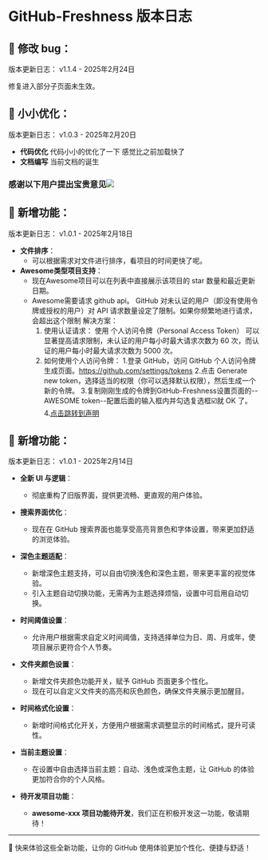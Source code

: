 # GitHub-Freshness 版本日志

## 🌟 **修改 bug**：
版本更新日志： v1.1.4 - 2025年2月24日

修复进入部分子页面未生效。
## 🌟 **小小优化**：
版本更新日志： v1.0.3 - 2025年2月20日
- **代码优化**
代码小小的优化了一下 感觉比之前加载快了
- **文档编写**
当前文档的诞生

### 感谢以下用户提出宝贵意见![](https://cloud.rational-stars.top/file/1737871487056.png)

## 🌟 **新增功能**：
版本更新日志： v1.0.1 - 2025年2月18日
- **文件排序**：
  - 可以根据需求对文件进行排序，看项目的时间更快了呢。
- **Awesome类型项目支持**：
  - 现在Awesome项目可以在列表中直接展示该项目的 star 数量和最近更新日期。
  - Awesome需要请求 github api。 GitHub 对未认证的用户（即没有使用令牌或授权的用户）对 API 请求数量设定了限制。如果你频繁地进行请求，会超出这个限制
  解决方案：
    1.	使用认证请求：
    使用 个人访问令牌（Personal Access Token） 可以显著提高请求限制，未认证的用户每小时最大请求次数为 60 次，而认证的用户每小时最大请求次数为 5000 次。
    2.  如何使用个人访问令牌：
    1.登录 GitHub，访问 GitHub 个人访问令牌生成页面。https://github.com/settings/tokens
    2.点击 Generate new token，选择适当的权限（你可以选择默认权限），然后生成一个新的令牌。
    3.复制刚刚生成的令牌到GitHub-Freshness设置页面的--AWESOME token--配置后面的输入框内并勾选复选框☑️就 OK 了。
  4.[点击跳转到声明](#声明)


## 🌟 **新增功能**：
版本更新日志： v1.0.1 - 2025年2月14日
- **全新 UI 与逻辑**：
  - 彻底重构了旧版界面，提供更流畅、更直观的用户体验。

- **搜索界面优化**：
  - 现在在 GitHub 搜索界面也能享受高亮背景色和字体设置，带来更加舒适的浏览体验。

- **深色主题适配**：
  - 新增深色主题支持，可以自由切换浅色和深色主题，带来更丰富的视觉体验。
  - 引入主题自动切换功能，无需再为主题选择烦恼，设置中可启用自动切换。

- **时间阈值设置**：
  - 允许用户根据需求自定义时间阈值，支持选择单位为日、周、月或年，使项目展示更符合个人节奏。

- **文件夹颜色设置**：
  - 新增文件夹颜色功能开关，赋予 GitHub 页面更多个性化。
  - 现在可以自定义文件夹的高亮和灰色颜色，确保文件夹展示更加醒目。

- **时间格式化设置**：
  - 新增时间格式化开关，方便用户根据需求调整显示的时间格式，提升可读性。

- **当前主题设置**：
  - 在设置中自由选择当前主题：自动、浅色或深色主题，让 GitHub 的体验更加符合你的个人风格。

- **待开发项目功能**：
  - **awesome-xxx 项目功能待开发**，我们正在积极开发这一功能，敬请期待！

---

🎉 快来体验这些全新功能，让你的 GitHub 使用体验更加个性化、便捷与舒适！